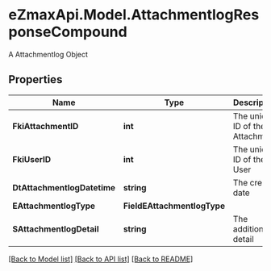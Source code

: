 # eZmaxApi.Model.AttachmentlogResponseCompound
A Attachmentlog Object

## Properties

Name | Type | Description | Notes
------------ | ------------- | ------------- | -------------
**FkiAttachmentID** | **int** | The unique ID of the Attachment. | 
**FkiUserID** | **int** | The unique ID of the User | 
**DtAttachmentlogDatetime** | **string** | The created date | 
**EAttachmentlogType** | **FieldEAttachmentlogType** |  | 
**SAttachmentlogDetail** | **string** | The additionnal detail | [optional] 

[[Back to Model list]](../README.md#documentation-for-models) [[Back to API list]](../README.md#documentation-for-api-endpoints) [[Back to README]](../README.md)

